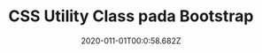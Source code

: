 ---
title: CSS Utility Class pada Bootstrap
excerpt: Berkenalan dengan CSS Utility Class milik Bootstrap
date: '2020-011-01T00:0:58.682Z'
previewImage: /img/posts/time.ts-mod.jpg
---